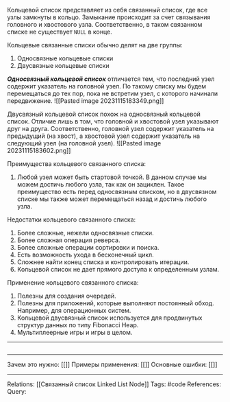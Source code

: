 Кольцевой список представляет из себя связанный список, где все узлы замкнуты в кольцо. Замыкание происходит за счет связывания головного и хвостового узла. Соответственно, в таком связанном списке не существует `NULL` в конце. 

Кольцевые связанные списки обычно делят на две группы:
1. Односвязные кольцевые списки
2. Двусвязные кольцевые списки

***Односвязный кольцевой список*** отличается тем, что последний узел содержит указатель на головной узел. По такому списку мы будем перемещаться до тех пор, пока не встретим узел, с которого начинали передвижение. 
![[Pasted image 20231115183349.png]]

Двусвязный кольцевой список похож на односвязный кольцевой список. Отличие лишь в том, что головной и хвостовой узел указывают друг на друга. Соответственно, головной узел содержит указатель на предыдущий (на хвост), а хвостовой узел содержит указатель на следующий узел (на головной узел). 
![[Pasted image 20231115183602.png]]

Преимущества кольцевого связанного списка:
1. Любой узел может быть стартовой точкой. В данном случае мы можем достичь любого узла, так как он зациклен. Такое преимущество есть перед односвязным списком, но в двусвязном списке мы также может перемещаться назад и достичь любого узла. 

Недостатки кольцевого связанного списка:
1. Более сложные, нежели односвязные списки. 
2. Более сложная операция реверса. 
3. Более сложные операции сортировки и поиска. 
4. Есть возможность ухода в бесконечный цикл. 
5. Сложнее найти конец списка и контролировать итерации. 
6. Кольцевой список не дает прямого доступа к определенным узлам. 

Применение кольцевого связанного списка:
1. Полезны для создания очередей.
2. Полезны для приложений, которые выполняют постоянный обход. Например, для операционных систем. 
3. Кольцевой двусвязный список используется для продвинутых структур данных по типу Fibonacci Heap. 
4. Мультиплеерные игры и игры в целом. 

___
```

```
___
Зачем это нужно: [[]] 
Примеры применения: [[]] 
Основные ошибки: [[]]
___
Relations: [[Связанный список Linked List Node]] 
Tags: #code
References: 
Query: 